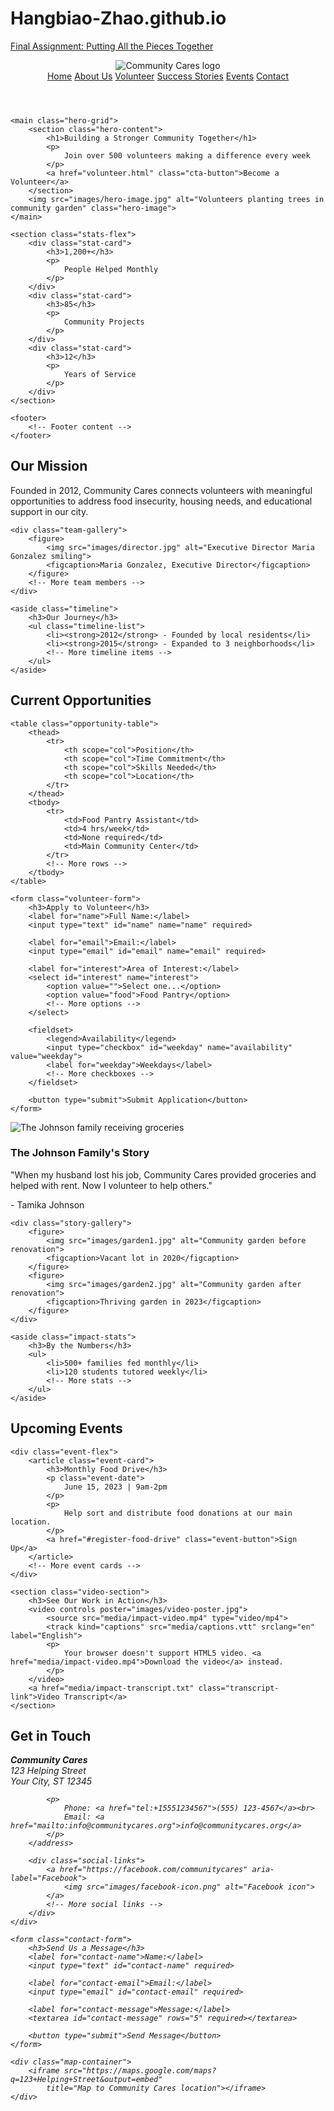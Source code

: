 # Hangbiao-Zhao.github.io

<p><a href="/BasicWebDev/Final Assignment: Putting All the Pieces Together.html" target="black">Final Assignment: Putting All the Pieces Together</a></p>
<!DOCTYPE html>
<html lang="en">
<head>
    <meta charset="UTF-8">
    <meta name="viewport" content="width=device-width, initial-scale=1.0">
    <title>Community Cares - Helping Our Neighborhood Thrive</title>
    <link rel="stylesheet" href="css/styles.css">
</head>
<body>
    <header class="header-grid">
        <img src="images/logo.png" alt="Community Cares logo" class="logo">
        <nav class="nav-flex">
            <a href="index.html">Home</a>
            <a href="about.html">About Us</a>
            <a href="volunteer.html">Volunteer</a>
            <a href="stories.html">Success Stories</a>
            <a href="events.html">Events</a>
            <a href="contact.html">Contact</a>
        </nav>
    </header>

    <main class="hero-grid">
        <section class="hero-content">
            <h1>Building a Stronger Community Together</h1>
            <p>
                Join over 500 volunteers making a difference every week
            </p>
            <a href="volunteer.html" class="cta-button">Become a Volunteer</a>
        </section>
        <img src="images/hero-image.jpg" alt="Volunteers planting trees in community garden" class="hero-image">
    </main>

    <section class="stats-flex">
        <div class="stat-card">
            <h3>1,200+</h3>
            <p>
                People Helped Monthly
            </p>
        </div>
        <div class="stat-card">
            <h3>85</h3>
            <p>
                Community Projects
            </p>
        </div>
        <div class="stat-card">
            <h3>12</h3>
            <p>
                Years of Service
            </p>
        </div>
    </section>

    <footer>
        <!-- Footer content -->
    </footer>
</body>
</html>
<section class="about-grid">
    <article class="mission-statement">
        <h2>Our Mission</h2>
        <p>
            Founded in 2012, Community Cares connects volunteers with meaningful opportunities to address food insecurity, housing needs, and educational support in our city.
        </p>
    </article>

    <div class="team-gallery">
        <figure>
            <img src="images/director.jpg" alt="Executive Director Maria Gonzalez smiling">
            <figcaption>Maria Gonzalez, Executive Director</figcaption>
        </figure>
        <!-- More team members -->
    </div>

    <aside class="timeline">
        <h3>Our Journey</h3>
        <ul class="timeline-list">
            <li><strong>2012</strong> - Founded by local residents</li>
            <li><strong>2015</strong> - Expanded to 3 neighborhoods</li>
            <!-- More timeline items -->
        </ul>
    </aside>
</section>
<section class="volunteer-options">
    <h2>Current Opportunities</h2>

    <table class="opportunity-table">
        <thead>
            <tr>
                <th scope="col">Position</th>
                <th scope="col">Time Commitment</th>
                <th scope="col">Skills Needed</th>
                <th scope="col">Location</th>
            </tr>
        </thead>
        <tbody>
            <tr>
                <td>Food Pantry Assistant</td>
                <td>4 hrs/week</td>
                <td>None required</td>
                <td>Main Community Center</td>
            </tr>
            <!-- More rows -->
        </tbody>
    </table>

    <form class="volunteer-form">
        <h3>Apply to Volunteer</h3>
        <label for="name">Full Name:</label>
        <input type="text" id="name" name="name" required>

        <label for="email">Email:</label>
        <input type="email" id="email" name="email" required>

        <label for="interest">Area of Interest:</label>
        <select id="interest" name="interest">
            <option value="">Select one...</option>
            <option value="food">Food Pantry</option>
            <!-- More options -->
        </select>

        <fieldset>
            <legend>Availability</legend>
            <input type="checkbox" id="weekday" name="availability" value="weekday">
            <label for="weekday">Weekdays</label>
            <!-- More checkboxes -->
        </fieldset>

        <button type="submit">Submit Application</button>
    </form>
</section>
<section class="stories-grid">
    <article class="featured-story">
        <img src="images/family-story.jpg" alt="The Johnson family receiving groceries">
        <div class="story-content">
            <h3>The Johnson Family's Story</h3>
            <p>
                "When my husband lost his job, Community Cares provided groceries and helped with rent. Now I volunteer to help others."
            </p>
            <p>
                - Tamika Johnson
            </p>
        </div>
    </article>

    <div class="story-gallery">
        <figure>
            <img src="images/garden1.jpg" alt="Community garden before renovation">
            <figcaption>Vacant lot in 2020</figcaption>
        </figure>
        <figure>
            <img src="images/garden2.jpg" alt="Community garden after renovation">
            <figcaption>Thriving garden in 2023</figcaption>
        </figure>
    </div>

    <aside class="impact-stats">
        <h3>By the Numbers</h3>
        <ul>
            <li>500+ families fed monthly</li>
            <li>120 students tutored weekly</li>
            <!-- More stats -->
        </ul>
    </aside>
</section>
<section class="events-container">
    <h2>Upcoming Events</h2>

    <div class="event-flex">
        <article class="event-card">
            <h3>Monthly Food Drive</h3>
            <p class="event-date">
                June 15, 2023 | 9am-2pm
            </p>
            <p>
                Help sort and distribute food donations at our main location.
            </p>
            <a href="#register-food-drive" class="event-button">Sign Up</a>
        </article>
        <!-- More event cards -->
    </div>

    <section class="video-section">
        <h3>See Our Work in Action</h3>
        <video controls poster="images/video-poster.jpg">
            <source src="media/impact-video.mp4" type="video/mp4">
            <track kind="captions" src="media/captions.vtt" srclang="en" label="English">
            <p>
                Your browser doesn't support HTML5 video. <a href="media/impact-video.mp4">Download the video</a> instead.
            </p>
        </video>
        <a href="media/impact-transcript.txt" class="transcript-link">Video Transcript</a>
    </section>
</section>
<section class="contact-grid">
    <div class="contact-info">
        <h2>Get in Touch</h2>
        <address>
            <p>
                <strong>Community Cares</strong><br>
                123 Helping Street<br>
                Your City, ST 12345
            </p>

            <p>
                Phone: <a href="tel:+15551234567">(555) 123-4567</a><br>
                Email: <a href="mailto:info@communitycares.org">info@communitycares.org</a>
            </p>
        </address>

        <div class="social-links">
            <a href="https://facebook.com/communitycares" aria-label="Facebook">
                <img src="images/facebook-icon.png" alt="Facebook icon">
            </a>
            <!-- More social links -->
        </div>
    </div>

    <form class="contact-form">
        <h3>Send Us a Message</h3>
        <label for="contact-name">Name:</label>
        <input type="text" id="contact-name" required>

        <label for="contact-email">Email:</label>
        <input type="email" id="contact-email" required>

        <label for="contact-message">Message:</label>
        <textarea id="contact-message" rows="5" required></textarea>

        <button type="submit">Send Message</button>
    </form>

    <div class="map-container">
        <iframe src="https://maps.google.com/maps?q=123+Helping+Street&output=embed"
            title="Map to Community Cares location"></iframe>
    </div>
</section>

